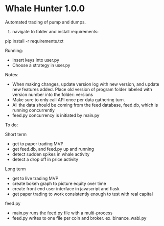 <h1>Whale Hunter 1.0.0</h1>

Automated trading of pump and dumps.

1. navigate to folder and install requirements: 

pip install -r requirements.txt

Running:

- Insert keys into user.py
- Choose a strategy in user.py


Notes:

- When making changes, update version log with new version, and update new features added. Place old version of program folder labeled with version number into the folder: versions
- Make sure to only call API once per data gathering turn.
- All the data should be coming from the feed database, feed.db, which is running concurrently
- feed.py concurrency is initiated by main.py


To do:


Short term

- get to paper trading MVP
- get feed.db, and feed.py up and running
- detect sudden spikes in whale activity
- detect a drop off in price activity


Long term

- get to live trading MVP 
- create bokeh graph to picture equity over time
- create front end user interface in javascript and flask
- get paper trading to work consistently enough to test with real capital



feed.py

- main.py runs the feed.py file with a multi-process
- feed.py writes to one file per coin and broker. ex. binance_wabi.py















